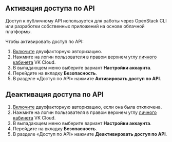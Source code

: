 ## Активация доступа по API

Доступ к публичному API используется для работы через OpenStack CLI или разработки собственных приложений на основе облачной платформы.

Чтобы активировать доступ по API:

1. [Включите](../../../../base/account/account/security/2faoff) двухфакторную авторизацию.
2. Нажмите на логин пользователя в правом верхнем углу [личного кабинета](https://mcs.mail.ru/app/) VK Cloud.
3. В выпадающем меню выберите вариант **Настройки аккаунта**.
4. Перейдите на вкладку **Безопасность**.
5. В разделе «Доступ по API» нажмите **Активировать доступ по API**.

## Деактивация доступа по API

1. [Включите](../../../../base/account/account/security/2faoff) двухфакторную авторизацию, если она была отключена.
1. Нажмите на логин пользователя в правом верхнем углу [личного кабинета](https://mcs.mail.ru/app/) VK Cloud.
1. В выпадающем меню выберите вариант **Настройки аккаунта**.
1. Перейдите на вкладку **Безопасность**.
1. В разделе «Доступ по API» нажмите **Деактивировать доступ по API**.
